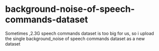 # background-noise-of-speech-commands-dataset
Sometimes ,2.3G speech commands dataset is too big for us, so i upload the single background_noise of speech commands dataset as a new dataset
